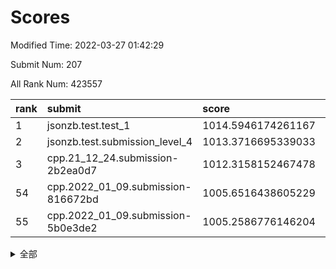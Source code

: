 # Scores

Modified Time: 2022-03-27 01:42:29

Submit Num: 207

All Rank Num: 423557

| rank |               submit               |       score        |       sigma        | pk_num |
| :--- | :--------------------------------- | :----------------- | :----------------- | :----- |
| 1    | jsonzb.test.test_1                 | 1014.5946174261167 | 0.8353031499801254 | 8181   |
| 2    | jsonzb.test.submission_level_4     | 1013.3716695339033 | 0.7928259552774614 | 8185   |
| 3    | cpp.21_12_24.submission-2b2ea0d7   | 1012.3158152467478 | 0.8011370243981119 | 8189   |
| 54   | cpp.2022_01_09.submission-816672bd | 1005.6516438605229 | 0.7228211464649026 | 8186   |
| 55   | cpp.2022_01_09.submission-5b0e3de2 | 1005.2586776146204 | 0.725107485377334  | 8183   |


<details>
<summary>全部</summary>

| rank |                 submit                 |       score        |       sigma        | pk_num |
| :--- | :------------------------------------- | :----------------- | :----------------- | :----- |
| 1    | jsonzb.test.test_1                     | 1014.5946174261167 | 0.8353031499801254 | 8181   |
| 2    | jsonzb.test.submission_level_4         | 1013.3716695339033 | 0.7928259552774614 | 8185   |
| 3    | cpp.21_12_24.submission-2b2ea0d7       | 1012.3158152467478 | 0.8011370243981119 | 8189   |
| 4    | gobigger.level_3.submission_level_3_21 | 1011.7071932787788 | 0.7679784401036571 | 8188   |
| 5    | gobigger.level_3.submission_level_3_30 | 1011.645645336688  | 0.7858026418739158 | 8180   |
| 6    | gobigger.level_3.submission_level_3_48 | 1011.6234327128589 | 0.7947030012744875 | 8186   |
| 7    | gobigger.level_3.submission_level_3_5  | 1011.4998278244893 | 0.7626183014188567 | 8187   |
| 8    | gobigger.level_3.submission_level_3_2  | 1011.4943956108148 | 0.7852479880001362 | 8177   |
| 9    | gobigger.level_3.submission_level_3_26 | 1011.4684491051339 | 0.7659850108595245 | 8183   |
| 10   | gobigger.level_3.submission_level_3_39 | 1011.1447606421473 | 0.7526980040667196 | 8184   |
| 11   | gobigger.level_3.submission_level_3_29 | 1010.9619982948115 | 0.7602155488478552 | 8184   |
| 12   | gobigger.level_3.submission_level_3_11 | 1010.8959023954276 | 0.7677885427470708 | 8187   |
| 13   | gobigger.level_3.submission_level_3_6  | 1010.7950197801016 | 0.7737154276138066 | 8188   |
| 14   | gobigger.level_3.submission_level_3_31 | 1010.7344712561375 | 0.7778667688923594 | 8185   |
| 15   | gobigger.level_3.submission_level_3_35 | 1010.657408449538  | 0.7534810685586939 | 8187   |
| 16   | gobigger.level_3.submission_level_3_19 | 1010.5987361936362 | 0.760054314387142  | 8183   |
| 17   | gobigger.level_3.submission_level_3_25 | 1010.5137259916947 | 0.77089521804371   | 8188   |
| 18   | gobigger.level_3.submission_level_3_43 | 1010.489700676946  | 0.7551460020235897 | 8186   |
| 19   | gobigger.level_3.submission_level_3_18 | 1010.4054632696643 | 0.7411143355445398 | 8185   |
| 20   | gobigger.level_3.submission_level_3_13 | 1010.3595096741935 | 0.7525925307137301 | 8186   |
| 21   | gobigger.level_3.submission_level_3_27 | 1010.2962674399747 | 0.7608630347016153 | 8186   |
| 22   | gobigger.level_3.submission_level_3_38 | 1010.2666522161456 | 0.7702203364271543 | 8188   |
| 23   | gobigger.level_3.submission_level_3_42 | 1010.2159344001201 | 0.7865447185671822 | 8181   |
| 24   | gobigger.level_3.submission_level_3_33 | 1010.2153986611313 | 0.7870731478080647 | 8186   |
| 25   | gobigger.level_3.submission_level_3_8  | 1010.1303032903924 | 0.7603348452832592 | 8187   |
| 26   | gobigger.level_3.submission_level_3_32 | 1009.907392181768  | 0.7629755151128226 | 8182   |
| 27   | gobigger.level_3.submission_level_3_15 | 1009.9072589777082 | 0.7728551155765666 | 8186   |
| 28   | gobigger.level_3.submission_level_3_12 | 1009.8746520588239 | 0.7577386445500984 | 8187   |
| 29   | gobigger.level_3.submission_level_3_0  | 1009.8434670621256 | 0.7550698865292782 | 8183   |
| 30   | gobigger.level_3.submission_level_3_16 | 1009.7660947845172 | 0.7451739150436562 | 8185   |
| 31   | gobigger.level_3.submission_level_3_37 | 1009.7089827424775 | 0.7538254202921039 | 8187   |
| 32   | gobigger.level_3.submission_level_3_40 | 1009.6975339486182 | 0.7491207708751161 | 8188   |
| 33   | gobigger.level_3.submission_level_3_49 | 1009.4934410626823 | 0.7762287139765828 | 8188   |
| 34   | gobigger.level_3.submission_level_3_44 | 1009.4779032362901 | 0.7584969890737214 | 8183   |
| 35   | gobigger.level_3.submission_level_3_4  | 1009.4675616685397 | 0.7585533514705892 | 8183   |
| 36   | gobigger.level_3.submission_level_3_45 | 1009.4517965629008 | 0.7473280151240359 | 8180   |
| 37   | gobigger.level_3.submission_level_3_1  | 1009.4266704218605 | 0.7722123761004411 | 8184   |
| 38   | gobigger.level_3.submission_level_3_10 | 1009.4095759879073 | 0.758217315478053  | 8186   |
| 39   | gobigger.level_3.submission_level_3_3  | 1009.3829056760886 | 0.7454169088855768 | 8188   |
| 40   | gobigger.level_3.submission_level_3_17 | 1009.3798850241468 | 0.749352042676014  | 8182   |
| 41   | gobigger.level_3.submission_level_3_9  | 1009.3667451753219 | 0.7483181779629026 | 8181   |
| 42   | gobigger.level_3.submission_level_3_20 | 1009.2920384241664 | 0.7545580968736856 | 8187   |
| 43   | gobigger.level_3.submission_level_3_36 | 1009.2405801129493 | 0.735386122602543  | 8188   |
| 44   | gobigger.level_3.submission_level_3_14 | 1009.2030323271118 | 0.7607497398938792 | 8183   |
| 45   | gobigger.level_3.submission_level_3_24 | 1008.9885836760495 | 0.7613824498607459 | 8187   |
| 46   | gobigger.level_3.submission_level_3_46 | 1008.9592885132415 | 0.7401729092463629 | 8183   |
| 47   | gobigger.level_3.submission_level_3_7  | 1008.9482913447621 | 0.7487720016465925 | 8189   |
| 48   | gobigger.level_3.submission_level_3_47 | 1008.7604162279081 | 0.750763360723577  | 8186   |
| 49   | gobigger.level_3.submission_level_3_41 | 1008.7488085154182 | 0.7693421841279153 | 8186   |
| 50   | gobigger.level_3.submission_level_3_22 | 1008.7413687391148 | 0.7787381241822633 | 8180   |
| 51   | gobigger.level_3.submission_level_3_28 | 1008.5879311954614 | 0.729722534283086  | 8184   |
| 52   | gobigger.level_3.submission_level_3_23 | 1008.54538744925   | 0.7415592096435855 | 8191   |
| 53   | gobigger.level_3.submission_level_3_34 | 1008.4567965579614 | 0.7361284297868503 | 8180   |
| 54   | cpp.2022_01_09.submission-816672bd     | 1005.6516438605229 | 0.7228211464649026 | 8186   |
| 55   | cpp.2022_01_09.submission-5b0e3de2     | 1005.2586776146204 | 0.725107485377334  | 8183   |
| 56   | gobigger.level_1.submission_level_1_8  | 1004.7254571814698 | 0.7194983113523943 | 8183   |
| 57   | gobigger.level_1.submission_level_1_1  | 1004.5935240261331 | 0.7164145425984209 | 8182   |
| 58   | gobigger.level_1.submission_level_1_27 | 1004.5327408543843 | 0.7168492388360436 | 8181   |
| 59   | gobigger.level_1.submission_level_1_28 | 1004.4570316443188 | 0.7294958205730356 | 8185   |
| 60   | gobigger.level_1.submission_level_1_7  | 1004.3355905138409 | 0.7217874011254959 | 8187   |
| 61   | gobigger.level_1.submission_level_1_41 | 1004.1845519575022 | 0.709853976599604  | 8185   |
| 62   | gobigger.level_1.submission_level_1_3  | 1004.1073708192004 | 0.7197397870422408 | 8188   |
| 63   | gobigger.level_1.submission_level_1_15 | 1004.0861096444379 | 0.728225706506258  | 8187   |
| 64   | gobigger.level_1.submission_level_1_35 | 1004.0223575523738 | 0.7215788982659538 | 8189   |
| 65   | gobigger.level_1.submission_level_1_32 | 1003.9831260293989 | 0.7095054926144413 | 8187   |
| 66   | gobigger.level_1.submission_level_1_42 | 1003.9632909465591 | 0.7259892021812498 | 8183   |
| 67   | gobigger.level_1.submission_level_1_34 | 1003.8390020785722 | 0.7132483379714168 | 8184   |
| 68   | gobigger.level_1.submission_level_1_20 | 1003.7667253649644 | 0.7206451195110863 | 8186   |
| 69   | gobigger.level_1.submission_level_1_49 | 1003.7442974191339 | 0.7212506849350806 | 8182   |
| 70   | gobigger.level_1.submission_level_1_14 | 1003.6123114627644 | 0.7071999607344457 | 8180   |
| 71   | gobigger.level_1.submission_level_1_19 | 1003.5972862939325 | 0.7161541804861352 | 8185   |
| 72   | gobigger.level_1.submission_level_1_13 | 1003.5705527440444 | 0.7163744946056078 | 8187   |
| 73   | gobigger.level_1.submission_level_1_18 | 1003.5095031777646 | 0.7163460817529221 | 8180   |
| 74   | gobigger.level_1.submission_level_1_48 | 1003.450636235588  | 0.7192710802009809 | 8185   |
| 75   | gobigger.level_1.submission_level_1_2  | 1003.3923705752934 | 0.7261095550287168 | 8186   |
| 76   | gobigger.level_1.submission_level_1_43 | 1003.3855253990757 | 0.7152904250729384 | 8182   |
| 77   | gobigger.level_1.submission_level_1_21 | 1003.3648210543616 | 0.722493104759544  | 8188   |
| 78   | gobigger.level_1.submission_level_1_24 | 1003.3425753134967 | 0.7107949716936128 | 8187   |
| 79   | gobigger.level_1.submission_level_1_33 | 1003.3283676563611 | 0.7115598151463329 | 8181   |
| 80   | gobigger.level_1.submission_level_1_30 | 1003.2857426336192 | 0.7122261080774847 | 8185   |
| 81   | gobigger.level_1.submission_level_1_22 | 1003.2259220623828 | 0.7173070253202518 | 8181   |
| 82   | gobigger.level_1.submission_level_1_47 | 1003.2032729071816 | 0.7041883975767089 | 8187   |
| 83   | gobigger.level_1.submission_level_1_40 | 1003.1785791655385 | 0.7208826034420047 | 8185   |
| 84   | gobigger.level_1.submission_level_1_0  | 1003.1038412657086 | 0.7098199771608515 | 8186   |
| 85   | gobigger.level_1.submission_level_1_4  | 1003.0841501479789 | 0.7108374551339025 | 8184   |
| 86   | gobigger.level_1.submission_level_1_29 | 1002.9499861500149 | 0.7074431361526964 | 8190   |
| 87   | gobigger.level_1.submission_level_1_26 | 1002.7979213811781 | 0.7091432075753373 | 8185   |
| 88   | gobigger.level_1.submission_level_1_37 | 1002.7883973534765 | 0.7165516977718331 | 8184   |
| 89   | gobigger.level_1.submission_level_1_10 | 1002.7680724000019 | 0.7145799087454627 | 8184   |
| 90   | gobigger.level_1.submission_level_1_5  | 1002.7643723761613 | 0.7185198099667097 | 8182   |
| 91   | gobigger.level_1.submission_level_1_31 | 1002.723331496665  | 0.7139058636019273 | 8182   |
| 92   | gobigger.level_1.submission_level_1_38 | 1002.7124078108953 | 0.713948728707825  | 8185   |
| 93   | gobigger.level_1.submission_level_1_9  | 1002.7020629491009 | 0.7140066002312339 | 8186   |
| 94   | gobigger.level_1.submission_level_1_23 | 1002.6963789649897 | 0.7165205012494786 | 8183   |
| 95   | gobigger.level_1.submission_level_1_46 | 1002.5727635404811 | 0.7258023343303012 | 8180   |
| 96   | gobigger.level_1.submission_level_1_25 | 1002.5499228116688 | 0.7136214010184598 | 8184   |
| 97   | gobigger.level_1.submission_level_1_36 | 1002.5436886093682 | 0.7231007636914323 | 8179   |
| 98   | gobigger.level_1.submission_level_1_17 | 1002.4927519419408 | 0.7130598218525673 | 8182   |
| 99   | gobigger.level_1.submission_level_1_44 | 1002.3073172787099 | 0.7094693948425013 | 8184   |
| 100  | gobigger.level_1.submission_level_1_6  | 1002.2867809201292 | 0.7041502107024452 | 8182   |
| 101  | gobigger.level_1.submission_level_1_11 | 1002.1811112069132 | 0.7125594457307052 | 8181   |
| 102  | gobigger.level_1.submission_level_1_39 | 1002.1684359338362 | 0.7077534517411171 | 8175   |
| 103  | gobigger.level_1.submission_level_1_45 | 1002.0129261695728 | 0.7229138844578143 | 8192   |
| 104  | gobigger.level_1.submission_level_1_12 | 1001.9406788571634 | 0.7202827023259791 | 8185   |
| 105  | gobigger.level_1.submission_level_1_16 | 1001.0772153010995 | 0.712700283855483  | 8187   |
| 106  | gobigger.random.submission_random_20   | 997.7248366335253  | 0.7105058362487224 | 8182   |
| 107  | gobigger.random.submission_random_19   | 997.4339721386102  | 0.7011610034421797 | 8180   |
| 108  | gobigger.random.submission_random_2    | 996.9387521503664  | 0.7137344490023055 | 8186   |
| 109  | gobigger.random.submission_random_29   | 996.92043939164    | 0.704353972139665  | 8187   |
| 110  | gobigger.random.submission_random_48   | 996.8067054553484  | 0.7042277346567374 | 8188   |
| 111  | gobigger.random.submission_random_5    | 996.7908488562033  | 0.6937319209659285 | 8178   |
| 112  | gobigger.random.submission_random_41   | 996.7861642588125  | 0.7064020553913976 | 8196   |
| 113  | gobigger.random.submission_random_28   | 996.71605062759    | 0.7118392971585421 | 8187   |
| 114  | gobigger.random.submission_random_11   | 996.7000613370108  | 0.7131196150938491 | 8184   |
| 115  | gobigger.random.submission_random_42   | 996.6035699225774  | 0.7071027366671176 | 8186   |
| 116  | gobigger.random.submission_random_27   | 996.5367371324378  | 0.7057227032239892 | 8185   |
| 117  | gobigger.random.submission_random_43   | 996.5182037047349  | 0.7375404055239094 | 8184   |
| 118  | gobigger.random.submission_random_30   | 996.5023612519894  | 0.7081429302849147 | 8187   |
| 119  | gobigger.random.submission_random_15   | 996.4173309440749  | 0.7159296058140198 | 8187   |
| 120  | gobigger.random.submission_random_24   | 996.3684001722427  | 0.6985553912086875 | 8180   |
| 121  | gobigger.random.submission_random_35   | 996.3486219609404  | 0.7007136451576035 | 8185   |
| 122  | gobigger.random.submission_random_10   | 996.3264874877219  | 0.7053244232759913 | 8177   |
| 123  | gobigger.random.submission_random_13   | 996.3179777234216  | 0.7046821328213669 | 8184   |
| 124  | gobigger.random.submission_random_38   | 996.2866400926259  | 0.716980510448736  | 8185   |
| 125  | gobigger.random.submission_random_44   | 996.2345113865342  | 0.7065092413027384 | 8189   |
| 126  | gobigger.random.submission_random_16   | 996.2262663843171  | 0.7056893459861372 | 8183   |
| 127  | gobigger.random.submission_random_40   | 996.2194748222283  | 0.7054402369083796 | 8183   |
| 128  | gobigger.random.submission_random_26   | 996.2187771404047  | 0.6956325464743313 | 8188   |
| 129  | gobigger.random.submission_random_7    | 996.2077311500635  | 0.711952838758695  | 8183   |
| 130  | gobigger.random.submission_random_34   | 996.207191046663   | 0.7080960427319536 | 8184   |
| 131  | gobigger.random.submission_random_18   | 996.1781389682831  | 0.7135832891171628 | 8183   |
| 132  | gobigger.random.submission_random_45   | 996.1156192642942  | 0.7050642685059035 | 8185   |
| 133  | gobigger.random.submission_random_6    | 996.0292975301986  | 0.7158444710760999 | 8185   |
| 134  | gobigger.random.submission_random_36   | 995.9683745520713  | 0.6987336825166979 | 8186   |
| 135  | gobigger.random.submission_random_17   | 995.9682587216638  | 0.7123552697643252 | 8184   |
| 136  | gobigger.random.submission_random_4    | 995.9548963946515  | 0.6946515971428376 | 8188   |
| 137  | gobigger.random.submission_random_21   | 995.8377416684926  | 0.7080800513913744 | 8183   |
| 138  | gobigger.random.submission_random_37   | 995.8232982636488  | 0.7154307079810397 | 8186   |
| 139  | gobigger.random.submission_random_47   | 995.7724698971499  | 0.712685402760631  | 8184   |
| 140  | gobigger.random.submission_random_31   | 995.6938201763356  | 0.7229399538965378 | 8182   |
| 141  | gobigger.random.submission_random_14   | 995.6621399822303  | 0.715162950216092  | 8185   |
| 142  | gobigger.random.submission_random_12   | 995.5407482727802  | 0.7056508944356118 | 8183   |
| 143  | gobigger.random.submission_random_39   | 995.4085559240222  | 0.7009442859727169 | 8182   |
| 144  | gobigger.random.submission_random_33   | 995.2964289854931  | 0.7226134576728611 | 8185   |
| 145  | gobigger.random.submission_random_9    | 995.2430133685549  | 0.707720802566785  | 8186   |
| 146  | gobigger.random.submission_random_23   | 995.0284339802619  | 0.7083782174081988 | 8187   |
| 147  | gobigger.random.submission_random_8    | 994.9544079239091  | 0.7076065463943748 | 8185   |
| 148  | gobigger.random.submission_random_3    | 994.8722824674506  | 0.729057612340739  | 8184   |
| 149  | gobigger.random.submission_random_25   | 994.8459308093784  | 0.7326013464323607 | 8191   |
| 150  | gobigger.random.submission_random_49   | 994.831792432608   | 0.7353745071810535 | 8186   |
| 151  | gobigger.random.submission_random_32   | 994.7553354875424  | 0.7311165419283824 | 8185   |
| 152  | gobigger.random.submission_random_0    | 994.703994716413   | 0.7102301775923172 | 8184   |
| 153  | gobigger.random.submission_random_46   | 994.5950447375716  | 0.7061592266781489 | 8187   |
| 154  | gobigger.random.submission_random_1    | 994.5745889327907  | 0.7090272626526017 | 8186   |
| 155  | gobigger.level_2.submission_level_2_18 | 994.1358550935101  | 0.735785104041942  | 8188   |
| 156  | gobigger.random.submission_random_22   | 994.062289473875   | 0.7164936167869825 | 8183   |
| 157  | gobigger.level_2.submission_level_2_15 | 993.9410271305674  | 0.7322858496726956 | 8185   |
| 158  | gobigger.level_2.submission_level_2_22 | 993.9311650816974  | 0.7370434851318134 | 8185   |
| 159  | gobigger.level_2.submission_level_2_29 | 993.7104221589616  | 0.7467476594174424 | 8184   |
| 160  | gobigger.level_2.submission_level_2_41 | 993.5266315000524  | 0.732177374103423  | 8181   |
| 161  | gobigger.level_2.submission_level_2_43 | 993.5118931417039  | 0.7454742087162797 | 8184   |
| 162  | gobigger.level_2.submission_level_2_1  | 993.5075470177287  | 0.7284927778528155 | 8186   |
| 163  | gobigger.level_2.submission_level_2_32 | 993.4983228661994  | 0.7468440803657838 | 8179   |
| 164  | gobigger.level_2.submission_level_2_38 | 993.3979859794408  | 0.7309850432196239 | 8184   |
| 165  | gobigger.level_2.submission_level_2_17 | 993.1471103362842  | 0.7452823772041142 | 8185   |
| 166  | gobigger.level_2.submission_level_2_12 | 993.1188714017718  | 0.7394707645859924 | 8184   |
| 167  | gobigger.level_2.submission_level_2_30 | 993.0473424878164  | 0.7333629636984698 | 8188   |
| 168  | gobigger.level_2.submission_level_2_47 | 992.8902378738959  | 0.740762355305246  | 8188   |
| 169  | gobigger.level_2.submission_level_2_5  | 992.8330094549791  | 0.7533540056835225 | 8188   |
| 170  | gobigger.level_2.submission_level_2_4  | 992.7797119197985  | 0.7582830502461224 | 8184   |
| 171  | gobigger.level_2.submission_level_2_27 | 992.7702265867754  | 0.7449063167237286 | 8185   |
| 172  | gobigger.level_2.submission_level_2_25 | 992.6943199036456  | 0.7542033793984823 | 8188   |
| 173  | gobigger.level_2.submission_level_2_20 | 992.5945946194101  | 0.7404093835267762 | 8186   |
| 174  | gobigger.level_2.submission_level_2_9  | 992.5133362550454  | 0.7359048767112898 | 8186   |
| 175  | gobigger.level_2.submission_level_2_33 | 992.49012690254    | 0.7510978325194241 | 8186   |
| 176  | gobigger.level_2.submission_level_2_19 | 992.4806037239454  | 0.7475023237739634 | 8186   |
| 177  | gobigger.level_2.submission_level_2_23 | 992.4130005833798  | 0.7349950258624409 | 8187   |
| 178  | gobigger.level_2.submission_level_2_8  | 992.3920847593025  | 0.7619482916826911 | 8181   |
| 179  | gobigger.level_2.submission_level_2_37 | 992.275318882626   | 0.7427107022571988 | 8182   |
| 180  | gobigger.level_2.submission_level_2_28 | 992.2262710345499  | 0.728329003950139  | 8190   |
| 181  | gobigger.level_2.submission_level_2_3  | 992.1737751035038  | 0.7488738059006165 | 8179   |
| 182  | gobigger.level_2.submission_level_2_26 | 992.1638363349034  | 0.7367358497112608 | 8188   |
| 183  | gobigger.level_2.submission_level_2_10 | 992.150738653546   | 0.7297295262753607 | 8184   |
| 184  | gobigger.level_2.submission_level_2_49 | 992.0758705367422  | 0.7532712831856009 | 8184   |
| 185  | gobigger.level_2.submission_level_2_11 | 992.0622450811966  | 0.766451896452381  | 8187   |
| 186  | gobigger.level_2.submission_level_2_42 | 991.7919714916479  | 0.7440676817830497 | 8178   |
| 187  | gobigger.level_2.submission_level_2_0  | 991.6172387623775  | 0.7466615998451575 | 8185   |
| 188  | gobigger.level_2.submission_level_2_36 | 991.6001549248023  | 0.7310453849166143 | 8187   |
| 189  | gobigger.level_2.submission_level_2_45 | 991.5801460113735  | 0.7594716016811436 | 8183   |
| 190  | gobigger.level_2.submission_level_2_6  | 991.5584913592519  | 0.7400628807612122 | 8188   |
| 191  | gobigger.level_2.submission_level_2_14 | 991.5045203726678  | 0.7603569834461469 | 8183   |
| 192  | gobigger.level_2.submission_level_2_2  | 991.4799353935332  | 0.753132602385955  | 8184   |
| 193  | gobigger.level_2.submission_level_2_48 | 991.4787308946028  | 0.7311942536387648 | 8184   |
| 194  | gobigger.level_2.submission_level_2_13 | 991.440182650008   | 0.7527764799891236 | 8182   |
| 195  | gobigger.level_2.submission_level_2_24 | 991.4386440920945  | 0.7436600990501144 | 8188   |
| 196  | gobigger.level_2.submission_level_2_31 | 991.4152487654201  | 0.7500047890737214 | 8185   |
| 197  | gobigger.level_2.submission_level_2_40 | 991.4071837801921  | 0.7309837279188902 | 8184   |
| 198  | gobigger.level_2.submission_level_2_44 | 991.3860100104006  | 0.7518299825044902 | 8184   |
| 199  | gobigger.level_2.submission_level_2_35 | 991.2918751820316  | 0.745627044278614  | 8181   |
| 200  | gobigger.level_2.submission_level_2_39 | 991.2822547881882  | 0.745752661787716  | 8183   |
| 201  | gobigger.level_2.submission_level_2_46 | 990.908081309144   | 0.7560923968006159 | 8183   |
| 202  | gobigger.level_2.submission_level_2_16 | 990.7571865002408  | 0.7579112920854308 | 8189   |
| 203  | gobigger.level_2.submission_level_2_34 | 990.7106123655587  | 0.7778327684464916 | 8187   |
| 204  | gobigger.level_2.submission_level_2_7  | 990.4254936159354  | 0.7757749711218319 | 8186   |
| 205  | gobigger.level_2.submission_level_2_21 | 989.9108256954007  | 0.7945278408943887 | 8180   |
| 206  | gobigger.none.submission_none_0        | 977.7687164000072  | 1.2914387846752564 | 8184   |
| 207  | gobigger.none.submission_none_1        | 976.8643742409776  | 1.4379344962167864 | 8185   |

</details>